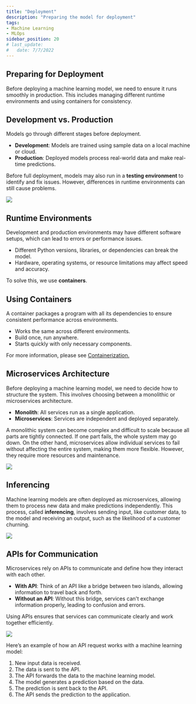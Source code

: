 ```yaml
---
title: "Deployment"
description: "Preparing the model for deployment"
tags: 
- Machine Learning
- MLOps
sidebar_position: 20
# last_update:
#   date: 7/7/2022
---
```



## Preparing for Deployment  

Before deploying a machine learning model, we need to ensure it runs smoothly in production. This includes managing different runtime environments and using containers for consistency.  

## Development vs. Production  

Models go through different stages before deployment.  

- **Development**: Models are trained using sample data on a local machine or cloud.  
- **Production**: Deployed models process real-world data and make real-time predictions.  

Before full deployment, models may also run in a **testing environment** to identify and fix issues. However, differences in runtime environments can still cause problems.  

<div class="img-center"> 

![](/img/docs/all-things-data-Page-21.png)

</div>


<!-- <div class="img-center"> 

![](/img/docs/testing-environment.png)

</div> -->

## Runtime Environments  

Development and production environments may have different software setups, which can lead to errors or performance issues.  

- Different Python versions, libraries, or dependencies can break the model.  
- Hardware, operating systems, or resource limitations may affect speed and accuracy.  

To solve this, we use **containers**.  

## Using Containers  

A container packages a program with all its dependencies to ensure consistent performance across environments.

- Works the same across different environments.  
- Build once, run anywhere.  
- Starts quickly with only necessary components.  

For more information, please see [Containerization.](/docs/015-Containerization/015-Docker/001-From-VMs-to-Containers.md)

## Microservices Architecture  

Before deploying a machine learning model, we need to decide how to structure the system. This involves choosing between a monolithic or microservices architecture.  

- **Monolith**: All services run as a single application.  
- **Microservices**: Services are independent and deployed separately.  

A monolithic system can become complex and difficult to scale because all parts are tightly connected. If one part fails, the whole system may go down. On the other hand, microservices allow individual services to fail without affecting the entire system, making them more flexible. However, they require more resources and maintenance.  

<div class='img-center'>

![](/img/docs/udacity-suse-2-monoliths-micro.png)

</div>


## Inferencing  

Machine learning models are often deployed as microservices, allowing them to process new data and make predictions independently. This process, called **inferencing**, involves sending input, like customer data, to the model and receiving an output, such as the likelihood of a customer churning.

<div class="img-center"> 

![](/img/docs/Screenshot-2025-03-18-231406.png)

</div>


## APIs for Communication  

Microservices rely on APIs to communicate and define how they interact with each other.  

- **With API**: Think of an API like a bridge between two islands, allowing information to travel back and forth.  
- **Without an API**: Without this bridge, services can't exchange information properly, leading to confusion and errors.  

Using APIs ensures that services can communicate clearly and work together efficiently.

<div class="img-center"> 

![](/img/docs/Screenshot-2025-03-18-231737.png)

</div>

Here’s an example of how an API request works with a machine learning model:

1. New input data is received.  
2. The data is sent to the API.  
3. The API forwards the data to the machine learning model.  
4. The model generates a prediction based on the data.  
5. The prediction is sent back to the API.  
6. The API sends the prediction to the application.  